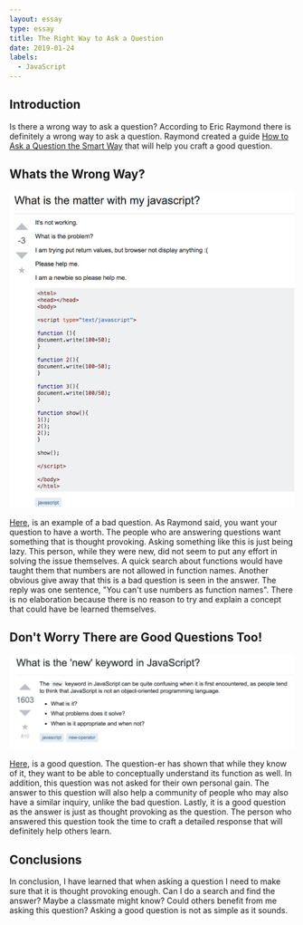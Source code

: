 ```yaml
---
layout: essay
type: essay
title: The Right Way to Ask a Question
date: 2019-01-24
labels:
  - JavaScript
---
```

## Introduction
Is there a wrong way to ask a question? According to Eric Raymond there is definitely a wrong way to ask a question. Raymond created a guide [How to Ask a Question the Smart Way](http://www.catb.org/esr/faqs/smart-questions.html) that will help you craft a good question. 

## Whats the Wrong Way?
<img class="ui small" src="../images/badquestion.png">

[Here](https://stackoverflow.com/questions/39498287/what-is-the-matter-with-my-javascript), is an example of a bad question. As Raymond said, you want your question to have a worth. The people who are answering questions want something that is thought provoking. Asking something like this is just being lazy. This person, while they were new, did not seem to put any effort in solving the issue themselves. A  quick search about functions would have taught them that numbers are not allowed in function names. Another obvious give away that this is a bad question is seen in the answer. The reply was one sentence, "You can't use numbers as function names". There is no elaboration because there is no reason to try and explain a concept that could have be learned themselves. 

## Don't Worry There are Good Questions Too!
<img class="ui small" src="../images/goodquestion.png">

[Here](https://stackoverflow.com/questions/1646698/what-is-the-new-keyword-in-javascript), is a good question. The question-er has shown that while they know of it, they want to be able to conceptually understand its function as well. In addition, this question was not asked for their own personal gain. The answer to this question will also help a community of people who may also have a similar inquiry, unlike the bad question. Lastly, it is a good question as the answer is just as thought provoking as the question. The person who answered this question took the time to craft a detailed response that will definitely help others learn.

## Conclusions
In conclusion, I have learned that when asking a question I need to make sure that it is thought provoking enough. Can I do a search and find the answer? Maybe a classmate might know? Could others benefit from me asking this question? Asking a good question is not as simple as it sounds. 